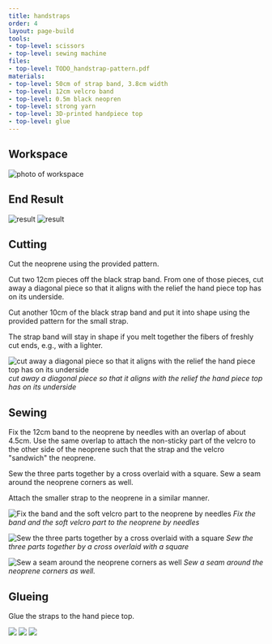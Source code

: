 ```yaml
---
title: handstraps
order: 4
layout: page-build
tools:
- top-level: scissors
- top-level: sewing machine
files:
- top-level: TODO_handstrap-pattern.pdf
materials:
- top-level: 50cm of strap band, 3.8cm width
- top-level: 12cm velcro band
- top-level: 0.5m black neopren
- top-level: strong yarn
- top-level: 3D-printed handpiece top
- top-level: glue
---
```



## Workspace

![photo of workspace](/images/handstraps/IMG_5406.jpg)


## End Result

![result](/images/handstraps/IMG_4915.jpg)
![result](/images/handstraps/IMG_4910.jpg)


## Cutting

Cut the neoprene using the provided pattern. 

Cut two 12cm pieces off the black strap band.
From one of those pieces, cut away a diagonal piece so that it aligns with the relief the hand piece top has on its underside.

Cut another 10cm of the black strap band and put it into shape using the provided pattern for the small strap.

<span class="note">
The strap band will stay in shape if you melt together the fibers of freshly cut ends, e.g., with a lighter.
</span>

![cut away a diagonal piece so that it aligns with the relief the hand piece top has on its underside](/images/handstraps/IMG_4691.jpg)
*cut away a diagonal piece so that it aligns with the relief the hand piece top has on its underside*


## Sewing

Fix the 12cm band to the neoprene by needles with an overlap of about 4.5cm. Use the same overlap to attach the non-sticky part of the velcro to the other side of the neoprene such that the strap and the velcro "sandwich" the neoprene. 

Sew the three parts together by a cross overlaid with a square.
Sew a seam around the neoprene corners as well.

Attach the smaller strap to the neoprene in a similar manner.

![Fix the band and the soft velcro part to the neoprene by needles](/images/handstraps/IMG_2117.jpg)
*Fix the band and the soft velcro part to the neoprene by needles*

![Sew the three parts together by a cross overlaid with a square](/images/handstraps/IMG_5407.jpg)
*Sew the three parts together by a cross overlaid with a square*

![Sew a seam around the neoprene corners as well](/images/handstraps/IMG_5407.jpg)
*Sew a seam around the neoprene corners as well.*


## Glueing

Glue the straps to the hand piece top.

![](/images/handstraps/IMG_4685.jpg)
![](/images/handstraps/IMG_4697.jpg)
![](/images/handstraps/IMG_4683.jpg)
